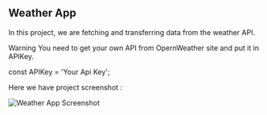 ## Weather App
In this project, we are fetching and transferring data from the weather API.

Warning
You need to get your own API from OpernWeather site and put it in APIKey.

const APIKey = 'Your Api Key';

Here we have project screenshot :

![Weather App Screenshot](https://github.com/Kaantk/Weather-App/assets/96573996/21f29ed1-f514-4fb4-a432-321cba4c1c98)
